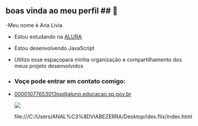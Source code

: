 ## boas vinda ao meu perfil ## 💜

-Meu nome è Ana Lìvia

* Estou estudando na [ALURA](https://alura.com.br)

* Estou desenvolvendo  JavaScript

* Utilizo esse espaçopara minha organização e compartilhamento dos meus projeto desenvolvidos

* ### Voçe pode entrar em contato comigo:
* 00001077653013sp@aluno.educacao.sp.gov.br

  ![](https://media1.tenor.com/m/SPnuVMfJeAQAAAAC/despertando-meme.gif)

  file:///C:/Users/ANAL%C3%8DVIABEZERRA/Desktop/idex.flix/index.html
